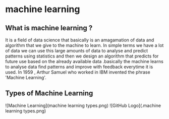 # machine learning
## What is machine learning ?

It is a field of data science that basically is an amagamation of data and algorithm that we give to the machine to learn. In simple terms we have a lot of data we can use this large amounts of data to analyse and predict patterns using 
statistics and then we design an algorithm that predicts for future use based on the already available data .basically the machine learns to analyse data find patterns and improve with feedback everytime it is used.
In 1959 , Arthur Samuel who worked in IBM invented the phrase 'Machine Learning'.

## Types of Machine Learning
![Machine Learning](machine learning types.png)
![GitHub Logo](.machine learning types.png)
